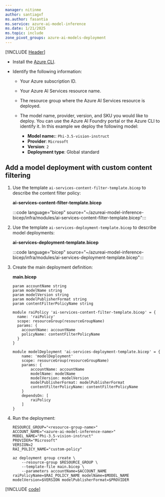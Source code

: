 ```yaml
---
manager: nitinme
author: santiagxf
ms.author: fasantia 
ms.service: azure-ai-model-inference
ms.date: 1/21/2025
ms.topic: include
zone_pivot_groups: azure-ai-models-deployment
---
```


[!INCLUDE [Header](intro.md)]

* Install the [Azure CLI](/cli/azure/).

* Identify the following information:

  * Your Azure subscription ID.

  * Your Azure AI Services resource name.

  * The resource group where the Azure AI Services resource is deployed.

  * The model name, provider, version, and SKU you would like to deploy. You can use the Azure AI Foundry portal or the Azure CLI to identify it. In this example we deploy the following model:

    * **Model name:**: `Phi-3.5-vision-instruct`
    * **Provider**: `Microsoft`
    * **Version**: `2`
    * **Deployment type**: Global standard

## Add a model deployment with custom content filtering

1. Use the template `ai-services-content-filter-template.bicep` to describe the content filter policy:

    __ai-services-content-filter-template.bicep__

    :::code language="bicep" source="~/azureai-model-inference-bicep/infra/modules/ai-services-content-filter-template.bicep":::

2. Use the template `ai-services-deployment-template.bicep` to describe model deployments:

    __ai-services-deployment-template.bicep__

    :::code language="bicep" source="~/azureai-model-inference-bicep/infra/modules/ai-services-deployment-template.bicep":::

3. Create the main deployment definition:

    __main.bicep__

    ```bicep
    param accountName string
    param modelName string
    param modelVersion string
    param modelPublisherFormat string
    param contentFilterPolicyName string

    module raiPolicy 'ai-services-content-filter-template.bicep' = {
      name: 'raiPolicy'
      scope: resourceGroup(resourceGroupName)
      params: {
        accountName: accountName
        policyName: contentFilterPolicyName
      }
    }

    module modelDeployment 'ai-services-deployment-template.bicep' = {
        name: 'modelDeployment'
        scope: resourceGroup(resourceGroupName)
        params: {
            accountName: accountName
            modelName: modelName
            modelVersion: modelVersion
            modelPublisherFormat: modelPublisherFormat
            contentFilterPolicyName: contentFilterPolicyName
        }
        dependsOn: [
            raiPolicy
        ]
    }
    ```

4. Run the deployment:

    ```azurecli
    RESOURCE_GROUP="<resource-group-name>"
    ACCOUNT_NAME="<azure-ai-model-inference-name>" 
    MODEL_NAME="Phi-3.5-vision-instruct"
    PROVIDER="Microsoft"
    VERSION=2
    RAI_POLICY_NAME="custom-policy"
    
    az deployment group create \
        --resource-group $RESOURCE_GROUP \
        --template-file main.bicep \
        --parameters accountName=$ACCOUNT_NAME raiPolicyName=$RAI_POLICY_NAME modelName=$MODEL_NAME modelVersion=$VERSION modelPublisherFormat=$PROVIDER
    ```

[!INCLUDE [code](code.md)]